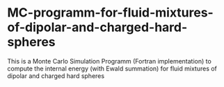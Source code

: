# MC-programm-for-fluid-mixtures-of-dipolar-and-charged-hard-spheres
This is a Monte Carlo Simulation Programm (Fortran implementation) to compute the internal energy (with Ewald summation) for fluid mixtures of dipolar and charged hard spheres
